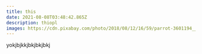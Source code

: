 ```yaml
---
title: this
date: 2021-08-08T03:48:42.865Z
description: thiopl
images: https://cdn.pixabay.com/photo/2018/08/12/16/59/parrot-3601194__340.jpg
---
```

yokjbjkkjbkjbkjbkj